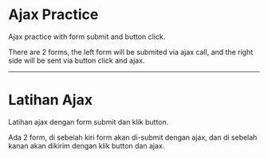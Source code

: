 # Ajax Practice
Ajax practice with form submit and button click.

There are 2 forms, the left form will be submited via ajax call, and the right side will be sent via button click and ajax.

---

# Latihan Ajax
Latihan ajax dengan form submit dan klik button.

Ada 2 form, di sebelah kiri form akan di-submit dengan ajax, dan di sebelah kanan akan dikirim dengan klik button dan ajax.